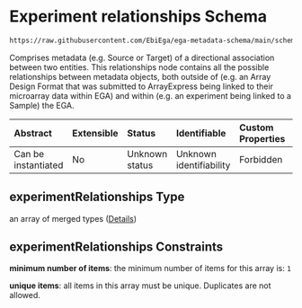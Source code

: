 # Experiment relationships Schema

```txt
https://raw.githubusercontent.com/EbiEga/ega-metadata-schema/main/schemas/EGA.experiment.json#/properties/experimentRelationships
```

Comprises metadata (e.g. Source or Target) of a directional association between two entities. This relationships node contains all the possible relationships between metadata objects, both outside of (e.g. an Array Design Format that was submitted to ArrayExpress being linked to their microarray data within EGA) and within (e.g. an experiment being linked to a Sample) the EGA.

| Abstract            | Extensible | Status         | Identifiable            | Custom Properties | Additional Properties | Access Restrictions | Defined In                                                                           |
| :------------------ | :--------- | :------------- | :---------------------- | :---------------- | :-------------------- | :------------------ | :----------------------------------------------------------------------------------- |
| Can be instantiated | No         | Unknown status | Unknown identifiability | Forbidden         | Forbidden             | none                | [EGA.experiment.json\*](../../../schemas/EGA.experiment.json "open original schema") |

## experimentRelationships Type

an array of merged types ([Details](ega-9-properties-experiment-relationships-items.md))

## experimentRelationships Constraints

**minimum number of items**: the minimum number of items for this array is: `1`

**unique items**: all items in this array must be unique. Duplicates are not allowed.
